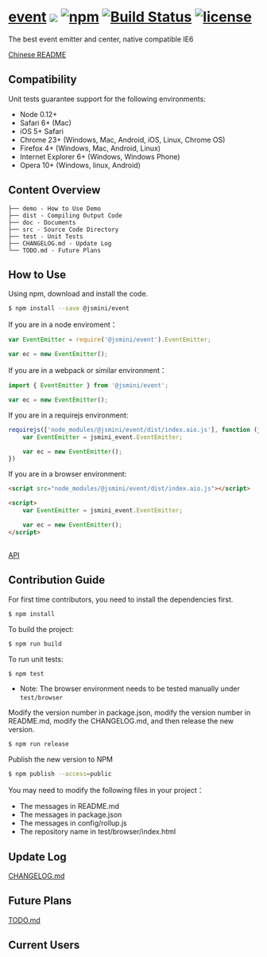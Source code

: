 # [event](https://github.com/jsmini/event) [![](https://img.shields.io/badge/Powered%20by-jslib%20base-brightgreen.svg)](https://github.com/yanhaijing/jslib-base) [![npm](https://img.shields.io/badge/npm-0.5.0-orange.svg)](https://www.npmjs.com/package/@jsmini/event) [![Build Status](https://travis-ci.org/jsmini/event.svg?branch=master)](https://travis-ci.org/jsmini/event) [![license](https://img.shields.io/badge/license-MIT-blue.svg)](https://github.com/jsmini/event/blob/master/LICENSE)
The best event emitter and center, native compatible IE6

[Chinese README](https://github.com/jsmini/event/blob/master/README_CN.md)

## Compatibility
Unit tests guarantee support for the following environments:

- Node 0.12+
- Safari 6+ (Mac)
- iOS 5+ Safari
- Chrome 23+ (Windows, Mac, Android, iOS, Linux, Chrome OS)
- Firefox 4+ (Windows, Mac, Android, Linux)
- Internet Explorer 6+ (Windows, Windows Phone)
- Opera 10+ (Windows, linux, Android)

## Content Overview

```
├── demo - How to Use Demo
├── dist - Compiling Output Code
├── doc - Documents
├── src - Source Code Directory
├── test - Unit Tests
├── CHANGELOG.md - Update Log
└── TODO.md - Future Plans
```

## How to Use
Using npm, download and install the code. 

```bash
$ npm install --save @jsmini/event
```

If you are in a node enviroment：

```js
var EventEmitter = require('@jsmini/event').EventEmitter;

var ec = new EventEmitter();
```

If you are in a webpack or similar environment：

```js
import { EventEmitter } from '@jsmini/event';

var ec = new EventEmitter();
```

If you are in a requirejs environment:

```js
requirejs(['node_modules/@jsmini/event/dist/index.aio.js'], function (jsmini_event) {
    var EventEmitter = jsmini_event.EventEmitter;

    var ec = new EventEmitter();
})
```

If you are in a browser environment:

```html
<script src="node_modules/@jsmini/event/dist/index.aio.js"></script>

<script>
    var EventEmitter = jsmini_event.EventEmitter;

    var ec = new EventEmitter();
</script>
```

## 
[API](https://github.com/jsmini/event/blob/master/doc/api.md)

## Contribution Guide
For first time contributors, you need to install the dependencies first.

```bash
$ npm install
```

To build the project:

```bash
$ npm run build
```

To run unit tests: 

```bash
$ npm test
```
- Note: The browser environment needs to be tested manually under `test/browser`

Modify the version number in package.json, modify the version number in README.md, modify the CHANGELOG.md, and then release the new version.

```bash
$ npm run release
```

Publish the new version to NPM

```bash
$ npm publish --access=public
```

You may need to modify the following files in your project：

- The messages in README.md 
- The messages in package.json
- The messages in config/rollup.js
- The repository name in test/browser/index.html

## Update Log
[CHANGELOG.md](https://github.com/jsmini/event/blob/master/CHANGELOG.md)

## Future Plans
[TODO.md](https://github.com/jsmini/event/blob/master/TODO.md)

## Current Users

